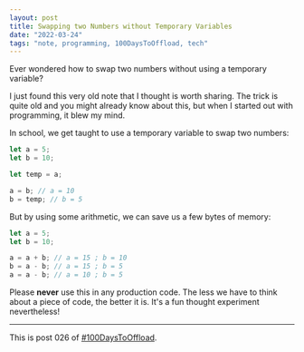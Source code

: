 ```yaml
---
layout: post
title: Swapping two Numbers without Temporary Variables
date: "2022-03-24"
tags: "note, programming, 100DaysToOffload, tech"
---
```


Ever wondered how to swap two numbers without using a temporary variable?

I just found this very old note that I thought is worth sharing. The trick is
quite old and you might already know about this, but when I started out with
programming, it blew my mind.

In school, we get taught to use a temporary
variable to swap two numbers:

```js
let a = 5;
let b = 10;

let temp = a;

a = b; // a = 10
b = temp; // b = 5
```

But by using some arithmetic, we can save us a few bytes of memory:

```js
let a = 5;
let b = 10;

a = a + b; // a = 15 ; b = 10
b = a - b; // a = 15 ; b = 5
a = a - b; // a = 10 ; b = 5
```

Please **never** use this in any production code. The less we have to think
about a piece of code, the better it is. It's a fun thought experiment
nevertheless!

---

This is post 026 of [#100DaysToOffload](https://100daystooffload.com/).
